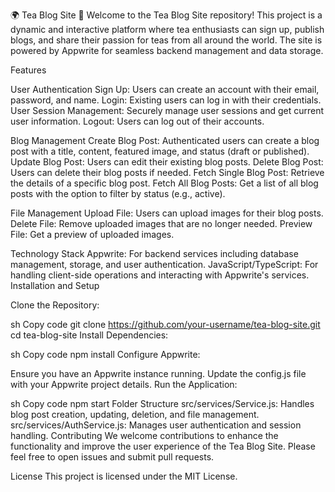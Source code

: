 🌍 Tea Blog Site 🌿
Welcome to the Tea Blog Site repository! This project is a dynamic and interactive platform where tea enthusiasts can sign up, publish blogs, and share their passion for teas from all around the world. The site is powered by Appwrite for seamless backend management and data storage.

Features

User Authentication
Sign Up: Users can create an account with their email, password, and name.
Login: Existing users can log in with their credentials.
User Session Management: Securely manage user sessions and get current user information.
Logout: Users can log out of their accounts.

Blog Management
Create Blog Post: Authenticated users can create a blog post with a title, content, featured image, and status (draft or published).
Update Blog Post: Users can edit their existing blog posts.
Delete Blog Post: Users can delete their blog posts if needed.
Fetch Single Blog Post: Retrieve the details of a specific blog post.
Fetch All Blog Posts: Get a list of all blog posts with the option to filter by status (e.g., active).

File Management
Upload File: Users can upload images for their blog posts.
Delete File: Remove uploaded images that are no longer needed.
Preview File: Get a preview of uploaded images.

Technology Stack
Appwrite: For backend services including database management, storage, and user authentication.
JavaScript/TypeScript: For handling client-side operations and interacting with Appwrite's services.
Installation and Setup

Clone the Repository:

sh
Copy code
git clone https://github.com/your-username/tea-blog-site.git
cd tea-blog-site
Install Dependencies:

sh
Copy code
npm install
Configure Appwrite:

Ensure you have an Appwrite instance running.
Update the config.js file with your Appwrite project details.
Run the Application:

sh
Copy code
npm start
Folder Structure
src/services/Service.js: Handles blog post creation, updating, deletion, and file management.
src/services/AuthService.js: Manages user authentication and session handling.
Contributing
We welcome contributions to enhance the functionality and improve the user experience of the Tea Blog Site. Please feel free to open issues and submit pull requests.

License
This project is licensed under the MIT License.
